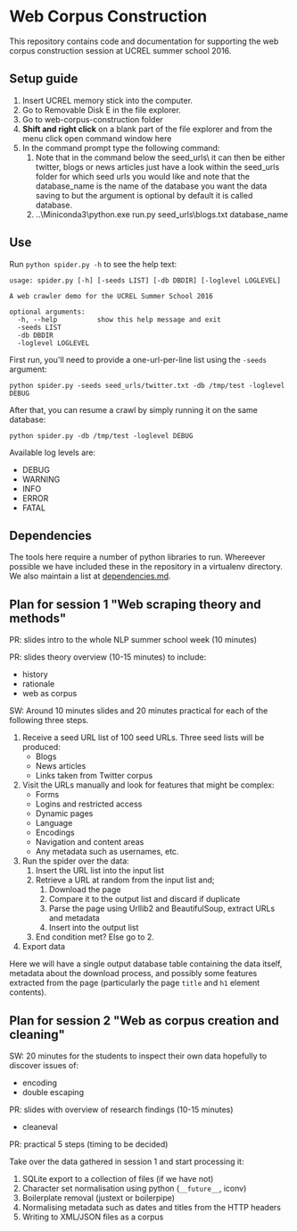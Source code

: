 # Web Corpus Construction
This repository contains code and documentation for supporting the web corpus construction session at UCREL summer school 2016.

## Setup guide
1. Insert UCREL memory stick into the computer.
2. Go to Removable Disk E in the file explorer.
3. Go to web-corpus-construction folder
4. __Shift and right click__ on a blank part of the file explorer and from the menu click open command window here
5. In the command prompt type the following command:
    1. Note that in the command below the seed_urls\ it can then be either twitter, blogs or news articles just have a look within the seed_urls folder for which seed urls you would like and note that the database_name is the name of the database you want the data saving to but the argument is optional by default it is called database.
    2. ..\Miniconda3\python.exe run.py seed_urls\blogs.txt database_name


## Use
Run `python spider.py -h` to see the help text:

    usage: spider.py [-h] [-seeds LIST] [-db DBDIR] [-loglevel LOGLEVEL]

    A web crawler demo for the UCREL Summer School 2016

    optional arguments:
      -h, --help          show this help message and exit
      -seeds LIST
      -db DBDIR
      -loglevel LOGLEVEL

First run, you'll need to provide a one-url-per-line list using the `-seeds` argument:

    python spider.py -seeds seed_urls/twitter.txt -db /tmp/test -loglevel DEBUG

After that, you can resume a crawl by simply running it on the same database:

    python spider.py -db /tmp/test -loglevel DEBUG

Available log levels are:

 * DEBUG
 * WARNING
 * INFO
 * ERROR
 * FATAL


## Dependencies
The tools here require a number of python libraries to run.  Whereever possible we have included these in the repository in a virtualenv directory.  We also maintain a list at [dependencies.md](dependencies.md).


## Plan for session 1 "Web scraping theory and methods"
PR: slides intro to the whole NLP summer school week (10 minutes)

PR: slides theory overview (10-15 minutes) to include:
 * history
 * rationale
 * web as corpus

SW: Around 10 minutes slides and 20 minutes practical for each of the following three steps.

 1. Receive a seed URL list of 100 seed URLs.  Three seed lists will be produced:
    * Blogs
    * News articles
    * Links taken from Twitter corpus
 2. Visit the URLs manually and look for features that might be complex:
    * Forms
    * Logins and restricted access
    * Dynamic pages
    * Language
    * Encodings
    * Navigation and content areas
    * Any metadata such as usernames, etc.
 3. Run the spider over the data:
    1. Insert the URL list into the input list
    2. Retrieve a URL at random from the input list and;
       1. Download the page
       2. Compare it to the output list and discard if duplicate
       3. Parse the page using Urllib2 and BeautifulSoup, extract URLs and metadata
       4. Insert into the output list
    3. End condition met?  Else go to 2.
 4. Export data

Here we will have a single output database table containing the data itself, metadata about the download process, and possibly some features extracted from the page (particularly the page `title` and `h1` element contents).

## Plan for session 2 "Web as corpus creation and cleaning"
SW: 20 minutes for the students to inspect their own data hopefully to discover issues of:
 * encoding 
 * double escaping

PR: slides with overview of research findings (10-15 minutes)
 * cleaneval

PR: practical 5 steps (timing to be decided)

Take over the data gathered in session 1 and start processing it:

 1. SQLite export to a collection of files (if we have not)
 2. Character set normalisation using python (`__future__`, iconv)
 3. Boilerplate removal (justext or boilerpipe)
 4. Normalising metadata such as dates and titles from the HTTP headers
 5. Writing to XML/JSON files as a corpus

